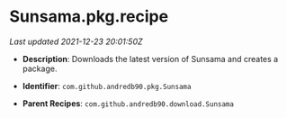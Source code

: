 # Sunsama.pkg.recipe

_Last updated 2021-12-23 20:01:50Z_

- **Description**: Downloads the latest version of Sunsama and creates a package.

- **Identifier**: `com.github.andredb90.pkg.Sunsama`

- **Parent Recipes**: `com.github.andredb90.download.Sunsama`
